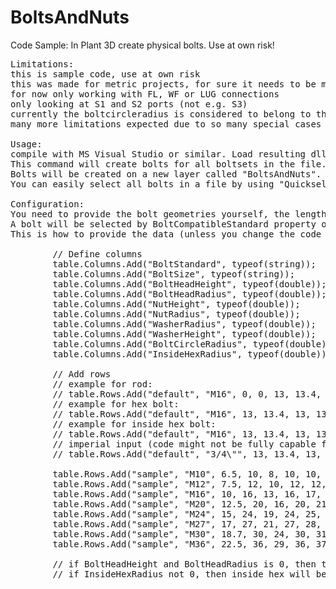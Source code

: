 # BoltsAndNuts
Code Sample: In Plant 3D create physical bolts. Use at own risk!

<pre>
Limitations:
this is sample code, use at own risk
this was made for metric projects, for sure it needs to be modified for imperial and mixed metric projects
for now only working with FL, WF or LUG connections
only looking at S1 and S2 ports (not e.g. S3)
currently the boltcircleradius is considered to belong to the bolt geometry data, but in reality it is a flange parameter, so this might need to change
many more limitations expected due to so many special cases can exist regarding e.g. connection situation or boltset requirements

Usage:
compile with MS Visual Studio or similar. Load resulting dll with "netload" command. Execute the code with Plant 3D file opened and the "CreateBoltArray" command from the command line.
This command will create bolts for all boltsets in the file. You can select single connectors before executing the command, this will only create bolts for the selection.
Bolts will be created on a new layer called "BoltsAndNuts". Every command call will create a new set of bolts, regardless if bolts already exist or not. 
You can easily select all bolts in a file by using "Quickselect" by layer.

Configuration:
You need to provide the bolt geometries yourself, the length will be taken from the calculated boltset.
A bolt will be selected by BoltCompatibleStandard property of the boltset and the size of the bolt.
This is how to provide the data (unless you change the code to read from an Excel sheet or similar):

        // Define columns
        table.Columns.Add("BoltStandard", typeof(string));
        table.Columns.Add("BoltSize", typeof(string));
        table.Columns.Add("BoltHeadHeight", typeof(double));
        table.Columns.Add("BoltHeadRadius", typeof(double));
        table.Columns.Add("NutHeight", typeof(double));
        table.Columns.Add("NutRadius", typeof(double));
        table.Columns.Add("WasherRadius", typeof(double));
        table.Columns.Add("WasherHeight", typeof(double));
        table.Columns.Add("BoltCircleRadius", typeof(double));
        table.Columns.Add("InsideHexRadius", typeof(double));

        // Add rows
        // example for rod:
        // table.Rows.Add("default", "M16", 0, 0, 13, 13.4, 13, 2, 90, 0);
        // example for hex bolt:
        // table.Rows.Add("default", "M16", 13, 13.4, 13, 13.4, 15, 2, 90, 0);
        // example for inside hex bolt:
        // table.Rows.Add("default", "M16", 13, 13.4, 13, 13.4, 15, 2, 90, 8);
        // imperial input (code might not be fully capable for imperial input..)
        // table.Rows.Add("default", "3/4\"", 13, 13.4, 13, 13.4, 15, 2, 90, 0);

        table.Rows.Add("sample", "M10", 6.5, 10, 8, 10, 10, 2, 50, 0);
        table.Rows.Add("sample", "M12", 7.5, 12, 10, 12, 12, 2.5, 65, 0);
        table.Rows.Add("sample", "M16", 10, 16, 13, 16, 17, 3, 90, 0);
        table.Rows.Add("sample", "M20", 12.5, 20, 16, 20, 21, 4, 110, 0);
        table.Rows.Add("sample", "M24", 15, 24, 19, 24, 25, 5, 130, 0);
        table.Rows.Add("sample", "M27", 17, 27, 21, 27, 28, 5.5, 150, 0);
        table.Rows.Add("sample", "M30", 18.7, 30, 24, 30, 31, 6, 170, 0);
        table.Rows.Add("sample", "M36", 22.5, 36, 29, 36, 37, 7, 210, 0);

        // if BoltHeadHeight and BoltHeadRadius is 0, then thread rod with two nuts instead of bolt
        // if InsideHexRadius not 0, then inside hex will be created based on this radius and the bolt head radius
  
  </pre>


